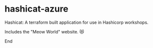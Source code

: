 # hashicat-azure
Hashicat: A terraform built application for use in Hashicorp workshops.

Includes the "Meow World" website. 😻

End
